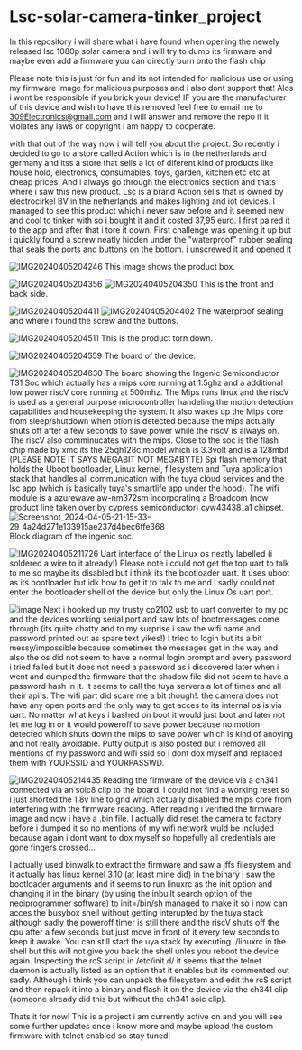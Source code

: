 # Lsc-solar-camera-tinker_project
In this repository i will share what i have found when opening the newely released lsc 1080p solar camera and i will try to dump its firmware and maybe even add a firmware you can directly burn onto the flash chip

Please note this is just for fun and its not intended for malicious use or using my firmware image for malicious purposes and i also dont support that! Alos i wont be responsible if you brick your device! IF you are the manufacturer of this device and wish to have this removed feel free to email me to 309Electronics@gmail.com and i will answer and remove the repo if it violates any laws or copyright i am happy to cooperate.

with that out of the way now i will tell you about the project.
So recently i decided to go to a store called Action which is in the netherlands and germany and itss a store that sells a lot of diferent kind of products like house hold, electronics, consumables, toys, garden, kitchen etc etc at cheap prices. And i always go through the electronics section and thats where i saw this new product. Lsc is a brand Action sells that is owned by electrocirkel BV in the netherlands and makes lighting and iot devices. I managed to see this product which i never saw before and it seemed new and cool to tinker with so i bought it and it costed 37,95 euro. I first paired it to the app and after that i tore it down. First challenge was opening it up but i quickly found a screw neatly hidden under the "waterproof" rubber sealing that seals the ports and buttons on the bottom. i unscrewed it and opened it 

![IMG20240405204246](https://github.com/RX309Electronics/Lsc-solar-camera-tinker_project/assets/114357631/30715905-8020-493a-9cb5-4a730b3f65ec)
This image shows the product box.


![IMG20240405204356](https://github.com/RX309Electronics/Lsc-solar-camera-tinker_project/assets/114357631/5bce3bdd-f19b-40bc-a4bf-6bda1f9fc7eb)
![IMG20240405204350](https://github.com/RX309Electronics/Lsc-solar-camera-tinker_project/assets/114357631/7cc7b516-69b7-4c06-9cfc-cb9599c9783c)
This is the front and back side.


![IMG20240405204411](https://github.com/RX309Electronics/Lsc-solar-camera-tinker_project/assets/114357631/b7fb34d2-a296-431c-88de-989d1d944475)
![IMG20240405204402](https://github.com/RX309Electronics/Lsc-solar-camera-tinker_project/assets/114357631/f362a0d4-fcc2-4b70-9a15-7c63939ee06b)
The waterproof sealing and where i found the screw and the buttons.


![IMG20240405204511](https://github.com/RX309Electronics/Lsc-solar-camera-tinker_project/assets/114357631/067385e1-bab2-4ee0-bedf-a6e99f4bacd5)
This is the product torn down.


![IMG20240405204559](https://github.com/RX309Electronics/Lsc-solar-camera-tinker_project/assets/114357631/043e1ddb-e373-44b8-96fa-8ead36223585)
The board of the device.


![IMG20240405204630](https://github.com/RX309Electronics/Lsc-solar-camera-tinker_project/assets/114357631/4e0f71f4-22af-4476-883b-c91f75bbf9d0)
The board showing the Ingenic Semiconductor T31 Soc which actually has a mips core running at 1.5ghz and a additional low power riscV core running at 500mhz. The Mips runs linux and the riscV is used as a general purpose microcontroller handeling the motion detection capabilities and housekeeping the system. It also wakes up the Mips core from sleep/shutdown when  otion is detected because the mips actually shuts off after a few seconds to save power while the riscV is always on. The riscV also comminucates with the mips. Close to the soc is the flash chip made by xmc its the 25qh128c model which is 3.3volt and is a 128mbit (PLEASE NOTE IT SAYS MEGABIT NOT MEGABYTE) Spi flash memory that holds the Uboot bootloader, Linux kernel, filesystem and Tuya application stack that handles all communication with the tuya cloud services and the lsc app (which is basically tuya's smartlife app under the hood). The wifi module is a azurewave aw-nm372sm incorporating a Broadcom (now product line taken over by cypress semiconductor) cyw43438_a1 chipset.
![Screenshot_2024-04-05-21-15-33-29_4a24d271e133915ae237d4bec6ffe368](https://github.com/RX309Electronics/Lsc-solar-camera-tinker_project/assets/114357631/597c9342-05f8-47c4-82f6-60e2866e8bd1)
Block diagram of the ingenic soc.


![IMG20240405211726](https://github.com/RX309Electronics/Lsc-solar-camera-tinker_project/assets/114357631/aa1a4e0e-440a-4b58-ae16-d3f22ec3cefa)
Uart interface of the Linux os neatly labelled (i soldered a wire to it already!) Please note i could not get the top uart to talk to me so maybe its disabled but i think its the bootloader uart. It uses uboot as its bootloader but idk how to get it to talk to me and i sadly could not enter the bootloader shell of the device but only the Linux Os uart port. 


![image](https://github.com/RX309Electronics/Lsc-solar-camera-tinker_project/assets/114357631/11be442c-83b7-4088-827c-0ae063f12bb2)
Next i hooked up my trusty cp2102 usb to uart converter to my pc and the devices working serial port and saw lots of bootmessages come through (its quite chatty and to my surprise i saw the wifi name and password printed out as spare text yikes!)  I tried to login but its a bit messy/impossible because sometimes the messages get in the way and also the os did not seem to have a normal login prompt and every password i tried failed but it does not need a password as i discovered later when i went and dumped the firmware that the shadow file did not seem to have a password hash in it. It seems to call the tuya servers a lot of times and all their api's. The wifi part did scare me a bit though!. the camera does not have any open ports and the only way to get acces to its internal os is via uart. No matter what keys i bashed on boot it would just boot and later not let me log in or it would poweroff to save power because no motion detected which shuts down the mips to save power which is kind of anoying and not really avoidable. 
Putty output is also posted but i removed all mentions of my password and wifi ssid so i dont dox myself and replaced them with YOURSSID and YOURPASSWD.


![IMG20240405214435](https://github.com/RX309Electronics/Lsc-solar-camera-tinker_project/assets/114357631/345a1de1-40bb-4e51-a02e-4654b57aad76)
Reading the firmware of the device via a ch341 connected via an soic8 clip to the board. I could not find a working reset so i just shorted the 1.8v line to gnd which actually disabled the mips core from interfering with the firmware reading. After reading i verified the firmware image and now i have a .bin file. I actually did reset the camera to factory before i dumped it so no mentions of my wifi network wuld be included because again i dont want to dox myself so hopefully all credentials are gone fingers crossed... 

I actually used binwalk to extract the firmware and saw a jffs filesystem and it actually has linux kernel 3.10 (at least mine did) in the binary i saw the bootloader arguments and it seems to run linuxrc as the init option and changing it in the binary (by using the inbuilt search option of the neoiprogrammer software) to init=/bin/sh managed to make it so i now can acces the busybox shell without getting interupted by the tuya stack although sadly the poweroff timer is still there and the riscV shuts off the cpu after a few seconds but just move in front of it every few seconds to keep it awake. You can still start the uya stack by executing ./linuxrc in the shell but this will not give you back the shell unles you reboot the device again. 
Inspecting the rcS script in /etc/init.d/ it seems that the telnet daemon is actually listed as an option that it enables but its commented out sadly. Although i think you can unpack the filesystem and edit the rcS script and then repack it into a binary and flash it on the device via the ch341 clip (someone already did this but without the ch341 soic clip). 

Thats it for now!
This is a project i am currently active on and you will see some further updates once i know more and maybe upload the custom firmware with telnet enabled so stay tuned!


